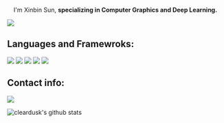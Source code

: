 <p align="center">
I'm Xinbin Sun, <b> specializing in Computer Graphics and Deep Learning.</b>
  
 [<img src="https://img.shields.io/badge/web-000000?style=for-the-badge&logo=wordpress&logoColor=white" />](https://sunxinbin.cn/)
  
## Languages and Framewroks:
  
  <img src="https://img.shields.io/badge/Python-FFD43B?style=for-the-badge&logo=python&logoColor=darkgreen" /> <img src="https://img.shields.io/badge/Numpy-777BB4?style=for-the-badge&logo=numpy&logoColor=white" /> <img src="https://img.shields.io/badge/Pandas-2C2D72?style=for-the-badge&logo=pandas&logoColor=white" /> <img src="https://img.shields.io/badge/PyTorch-EE4C2C?style=for-the-badge&logo=PyTorch&logoColor=white" /> <img src="https://img.shields.io/badge/Plotly-239120?style=for-the-badge&logo=plotly&logoColor=white" />
## Contact info:
  [<img src="https://img.shields.io/badge/mail-D14836?style=for-the-badge&logo=gmail&logoColor=white" />](mailto:xinbinsun@gmail.com)
  
![cleardusk's github stats](https://github-readme-stats.vercel.app/api?&username=xinbinsun&show_icons=true&count_private=true&hide=prs&theme=onedark)
<!---
xinbinsun/xinbinsun is a ✨ special ✨ repository because its `README.md` (this file) appears on your GitHub profile.
You can click the Preview link to take a look at your changes.
--->
